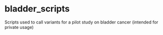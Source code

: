 # bladder_scripts
Scripts used to call variants for a pilot study on bladder cancer (intended for private usage)
